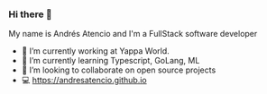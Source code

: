 ### Hi there 👋

My name is Andrés Atencio and I'm a FullStack software developer 

- 🔭 I’m currently working at Yappa World.
- 🌱 I’m currently learning Typescript, GoLang, ML
- 👯 I’m looking to collaborate on open source projects
- 💻 https://andresatencio.github.io
